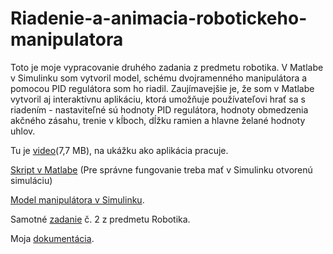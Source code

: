 # Riadenie-a-animacia-robotickeho-manipulatora
Toto je moje vypracovanie druhého zadania z predmetu robotika. V Matlabe v Simulinku som vytvoril model, schému dvojramenného manipulátora a pomocou PID regulátora som ho riadil.
Zaujímavejšie je, že som v Matlabe vytvoril aj interaktívnu aplikáciu, ktorá umožňuje používateľovi hrať sa s riadením - nastaviteľné sú hodnoty PID regulátora, hodnoty obmedzenia akčného zásahu, trenie v kĺboch, dĺžku ramien a hlavne želané hodnoty uhlov.

Tu je [video](videoAnimacieManipulatora.mp4)(7,7 MB), na ukážku ako aplikácia pracuje.

[Skript v Matlabe](riadenieManipulatoraAplikacia.m) (Pre správne fungovanie treba mať v Simulinku otvorenú simuláciu)

[Model manipulátora v Simulinku](zad2_sim.slx).

Samotné [zadanie](RobZad2.pdf) č. 2 z predmetu Robotika.

Moja [dokumentácia](zad2_dokumentacia.pdf).
